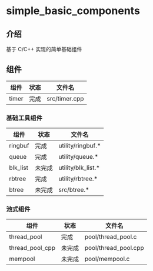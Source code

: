 # simple_basic_components

## 介绍
基于 C/C++ 实现的简单基础组件

## 组件

|组件|状态|文件名|
|---|---|---|
|timer|完成|src/timer.cpp|



### 基础工具组件

|组件|状态|文件名|
|---|---|---|
|ringbuf|完成|utility/ringbuf.*|
|queue|完成|utility/queue.*|
|blk_list|未完成|utility/blk_list.*|
|rbtree|完成|utility/rbtree.*|
|btree|未完成|src/btree.*|

### 池式组件

|组件|状态|文件名|
|---|---|---|
|thread_pool| 完成 | pool/thread_pool.c|
|thread_pool_cpp| 未完成 | pool/thread_pool.cpp|
|mempool| 未完成 | pool/mempool.c |



